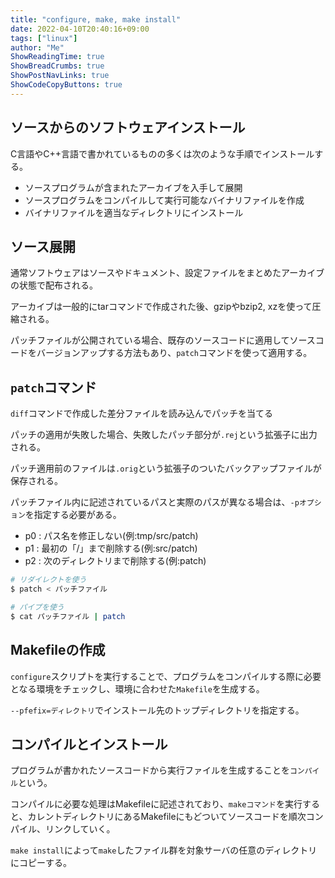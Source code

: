```yaml
---
title: "configure, make, make install"
date: 2022-04-10T20:40:16+09:00
tags: ["linux"] 
author: "Me"
ShowReadingTime: true
ShowBreadCrumbs: true
ShowPostNavLinks: true
ShowCodeCopyButtons: true
---
```


## ソースからのソフトウェアインストール

C言語やC++言語で書かれているものの多くは次のような手順でインストールする。

- ソースプログラムが含まれたアーカイブを入手して展開
- ソースプログラムをコンパイルして実行可能なバイナリファイルを作成
- バイナリファイルを適当なディレクトリにインストール

## ソース展開

通常ソフトウェアはソースやドキュメント、設定ファイルをまとめたアーカイブの状態で配布される。

アーカイブは一般的にtarコマンドで作成された後、gzipやbzip2, xzを使って圧縮される。

パッチファイルが公開されている場合、既存のソースコードに適用してソースコードをバージョンアップする方法もあり、`patch`コマンドを使って適用する。

## `patch`コマンド

`diff`コマンドで作成した差分ファイルを読み込んでパッチを当てる

パッチの適用が失敗した場合、失敗したパッチ部分が`.rej`という拡張子に出力される。

パッチ適用前のファイルは`.orig`という拡張子のついたバックアップファイルが保存される。

パッチファイル内に記述されているパスと実際のパスが異なる場合は、`-pオプション`を指定する必要がある。

- p0 : パス名を修正しない(例:tmp/src/patch)
- p1 : 最初の「/」まで削除する(例:src/patch)
- p2 : 次のディレクトリまで削除する(例:patch)

```bash
# リダイレクトを使う
$ patch < パッチファイル

# パイプを使う
$ cat パッチファイル | patch
```

## Makefileの作成

`configure`スクリプトを実行することで、プログラムをコンパイルする際に必要となる環境をチェックし、環境に合わせた`Makefile`を生成する。

`--pfefix=ディレクトリ`でインストール先のトップディレクトリを指定する。

## コンパイルとインストール

プログラムが書かれたソースコードから実行ファイルを生成することを`コンパイル`という。

コンパイルに必要な処理はMakefileに記述されており、`makeコマンド`を実行すると、カレントディレクトリにあるMakefileにもどついてソースコードを順次コンパイル、リンクしていく。

`make install`によって`make`したファイル群を対象サーバの任意のディレクトリにコピーする。
